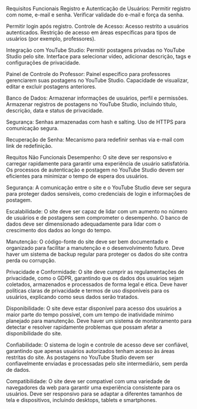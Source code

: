 Requisitos Funcionais
Registro e Autenticação de Usuários:
Permitir registro com nome, e-mail e senha.
Verificar validade do e-mail e força da senha.

Permitir login após registro.
Controle de Acesso:
Acesso restrito a usuários autenticados.
Restrição de acesso em áreas específicas para tipos de usuários (por exemplo, professores).

Integração com YouTube Studio:
Permitir postagens privadas no YouTube Studio pelo site.
Interface para selecionar vídeo, adicionar descrição, tags e configurações de privacidade.

Painel de Controle do Professor:
Painel específico para professores gerenciarem suas postagens no YouTube Studio.
Capacidade de visualizar, editar e excluir postagens anteriores.

Banco de Dados:
Armazenar informações de usuários, perfil e permissões.
Armazenar registros de postagens no YouTube Studio, incluindo título, descrição, data e status de privacidade.

Segurança:
Senhas armazenadas com hash e salting.
Uso de HTTPS para comunicação segura.

Recuperação de Senha:
Mecanismo para redefinir senhas via e-mail com link de redefinição.

Requitos Não Funcionais
Desempenho:
O site deve ser responsivo e carregar rapidamente para garantir uma experiência de usuário satisfatória.
Os processos de autenticação e postagem no YouTube Studio devem ser eficientes para minimizar o tempo de espera dos usuários.

Segurança:
A comunicação entre o site e o YouTube Studio deve ser segura para proteger dados sensíveis, como credenciais de login e informações de postagem.

Escalabilidade:
O site deve ser capaz de lidar com um aumento no número de usuários e de postagens sem comprometer o desempenho.
O banco de dados deve ser dimensionado adequadamente para lidar com o crescimento dos dados ao longo do tempo.

Manutenção:
O código-fonte do site deve ser bem documentado e organizado para facilitar a manutenção e o desenvolvimento futuro.
Deve haver um sistema de backup regular para proteger os dados do site contra perda ou corrupção.

Privacidade e Conformidade:
O site deve cumprir as regulamentações de privacidade, como o GDPR, garantindo que os dados dos usuários sejam coletados, armazenados e processados de forma legal e ética.
Deve haver políticas claras de privacidade e termos de uso disponíveis para os usuários, explicando como seus dados serão tratados.

Disponibilidade:
O site deve estar disponível para acesso dos usuários a maior parte do tempo possível, com um tempo de inatividade mínimo planejado para manutenção.
Deve haver um sistema de monitoramento para detectar e resolver rapidamente problemas que possam afetar a disponibilidade do site.

Confiabilidade:
O sistema de login e controle de acesso deve ser confiável, garantindo que apenas usuários autorizados tenham acesso às áreas restritas do site.
As postagens no YouTube Studio devem ser confiavelmente enviadas e processadas pelo site intermediário, sem perda de dados.

Compatibilidade:
O site deve ser compatível com uma variedade de navegadores da web para garantir uma experiência consistente para os usuários.
Deve ser responsivo para se adaptar a diferentes tamanhos de tela e dispositivos, incluindo desktops, tablets e smartphones.